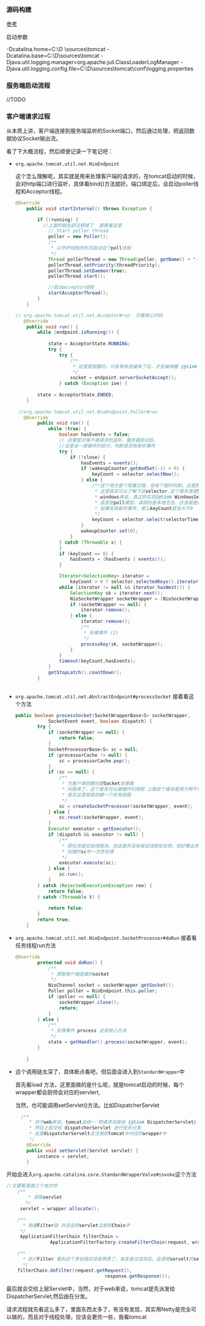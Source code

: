 



### 源码构建

[参考](https://my.oschina.net/u/1018146/blog/1524309)

启动参数

-Dcatalina.home=C:\D \sources\tomcat
-Dcatalina.base=C:\D\sources\tomcat
-Djava.util.logging.manager=org.apache.juli.ClassLoaderLogManager
-Djava.util.logging.config.file=C:\D\sources\tomcat\conf\logging.properties





### 服务端启动流程

 //TODO 



### 客户端请求过程

从本质上讲，客户端连接到服务端监听的Socket端口，然后通过处理，把返回数据协议Socket输出流。

看了下大概流程，然后顺便记录一下笔记吧：

* `org.apache.tomcat.util.net.NioEndpoint`

  这个怎么理解呢，其实就是用来处理客户端的请求的，在tomcat启动的时候，会对http端口进行监听，具体看bind()方法就好。端口绑定后，会启动poller线程和Acceptor线程。

  ```java
  @Override
      public void startInternal() throws Exception {
  
          if (!running) {
           	//上面的就全部注释掉了  直接看这里
              // Start poller thread
              poller = new Poller();
              /**
               * 以守护线程的形式启动这个poll线程
               */
              Thread pollerThread = new Thread(poller, getName() + "-Poller");
              pollerThread.setPriority(threadPriority);
              pollerThread.setDaemon(true);
              pollerThread.start();
  
              //启动acceptor线程
              startAcceptorThread();
          }
      }
  
  // org.apache.tomcat.util.net.Acceptor#run  只看核心代码
     @Override
      public void run() {
          while (endpoint.isRunning()) {
            
              state = AcceptorState.RUNNING;
              try {
                  try {
                      /**
                       * 这里是阻塞的，只有等有连接来了后，才会被唤醒 {@link ServerSocketChannelImpl#accept0(java.io.FileDescriptor, java.io.FileDescriptor, java.net.InetSocketAddress[])}
                       */
                      socket = endpoint.serverSocketAccept();
                  } catch (Exception ioe) {
                     
          state = AcceptorState.ENDED;
      }
                  
   //org.apache.tomcat.util.net.NioEndpoint.Poller#run 
     @Override
          public void run() {
              while (true) {
                  boolean hasEvents = false;
                  // 这里是对客户端请求的监听，服务器启动后，
                  //这里会一直循环的轮行，判断是否有新的事件
                  try {
                      if (!close) {
                          hasEvents = events();
                          if (wakeupCounter.getAndSet(-1) > 0) {
                              keyCount = selector.selectNow();
                          } else {
                              /**这个地方是个阻塞过程，但有个超时机制，这里默认是1秒
                               * 这里其实可以了解下这selector,这个首先类是SelectorImpl
                               * windows来说，真正的实现{@link WindowsSelectorImpl#doSelect(long)}
                               * 底层是poll模型，调用的是本地方法，应该就是调用操作系统底层API{@link WindowsSelectorImpl.SubSelector#poll0(long, int, int[], int[], int[], long)}
                               * 如果会有新的事件，那么keyCount就会大于0
                               */
                              keyCount = selector.select(selectorTimeout);
                          }
                          wakeupCounter.set(0);
                      }
                  } catch (Throwable x) {
                  }
                  if (keyCount == 0) {
                      hasEvents = (hasEvents | events());
                  }
  
                  Iterator<SelectionKey> iterator =
                      keyCount > 0 ? selector.selectedKeys().iterator() : null;
                  while (iterator != null && iterator.hasNext()) {
                      SelectionKey sk = iterator.next();
                      NioSocketWrapper socketWrapper = (NioSocketWrapper) sk.attachment();
                      if (socketWrapper == null) {
                          iterator.remove();
                      } else {
                          iterator.remove();
                          /**
                           * 处理事件 (1)
                           */
                          processKey(sk, socketWrapper);
                      }
                  }
                  timeout(keyCount,hasEvents);
              }
              getStopLatch().countDown();
          }
       
  ```

  

* `org.apache.tomcat.util.net.AbstractEndpoint#processSocket` 接着看这个方法

  ```java
  public boolean processSocket(SocketWrapperBase<S> socketWrapper,
              SocketEvent event, boolean dispatch) {
          try {
              if (socketWrapper == null) {
                  return false;
              }
              SocketProcessorBase<S> sc = null;
              if (processorCache != null) {
                  sc = processorCache.pop();
              }
              if (sc == null) {
                  /**
                   * 为客户端创建创建Socket处理器
                   * 问题来了，这个是否可以被循环利用呢 上面这个缓存是用力啊干嘛的呢 TODO
                   * 其实这里就是创建一个任务线程
                   */
                  sc = createSocketProcessor(socketWrapper, event);
              } else {
                  sc.reset(socketWrapper, event);
              }
              Executor executor = getExecutor();
              if (dispatch && executor != null) {
                  /**
                   * 把任务提交给线程池，但这里并没有保证线程安全吧，但好像业务处理都会在上面
                   * 创建的sc中一次性处理
                   */
                  executor.execute(sc);
              } else {
                  sc.run();
              }
          } catch (RejectedExecutionException ree) {
              return false;
          } catch (Throwable t) {
       
              return false;
          }
          return true;
      }
  
  ```

* `org.apache.tomcat.util.net.NioEndpoint.SocketProcessor#doRun` 接着看任务线程run方法

  ```java
  @Override
          protected void doRun() {
              /**
               * 获取客户端连接的socket
               */
              NioChannel socket = socketWrapper.getSocket();
              Poller poller = NioEndpoint.this.poller;
              if (poller == null) {
                  socketWrapper.close();
                  return;
              }
          } else {
              /**
               * 处理事件 process 这是核心方法
               */
              state = getHandler().process(socketWrapper, event);
          }
                      
      }
  ```



* 这个调用链太深了，具体断点看吧，但后面会进入到`StandardWrapper`中

  首先看load 方法，这里面做的是什么呢，就是tomcat启动的时候，每个wrapper都会厨师会对应的servlert,

  当然，也可能调用setServlet()方法。比如DispatcherServlet

  ```java
    /**
       * 对于web来说，tomcat会统一 把请求派发给 {@link DispatcherServlet}
       * 然后上层交给 dispatcherServlet 进行任务分发
       * 这里dispatcherServelt会注册到tomcat中对应的wrapper中
       */
      @Override
      public void setServlet(Servlet servlet) {
          instance = servlet;
      }
  ```

开始会进入`org.apache.catalina.core.StandardWrapperValve#invoke`这个方法

```java
//主要看里面三个地方吧
	/**
        * 获取servlet 
       */
     servlet = wrapper.allocate();

  	/**
      * 构建Filter链 并且会把servlet注册到Chain中
     */
     ApplicationFilterChain filterChain =
                ApplicationFilterFactory.createFilterChain(request, wrapper, servlet);

	/**
      * 执行Filter 看到这个责任链应该是熟悉了，肯定是过滤完后，会调用servelt的service()方法
      */
	filterChain.doFilter(request.getRequest(),
                                    response.getResponse());
```



最后就会交给上层Servlet中，当然，对于web来说，tomcat是先派发给DispatcherServlet,然后由在分发。

请求流程就先看这么多了，里面东西太多了，有没有发现，其实用Netty是完全可以做的，而且对于线程处理，应该会更优一些，我看tomcat